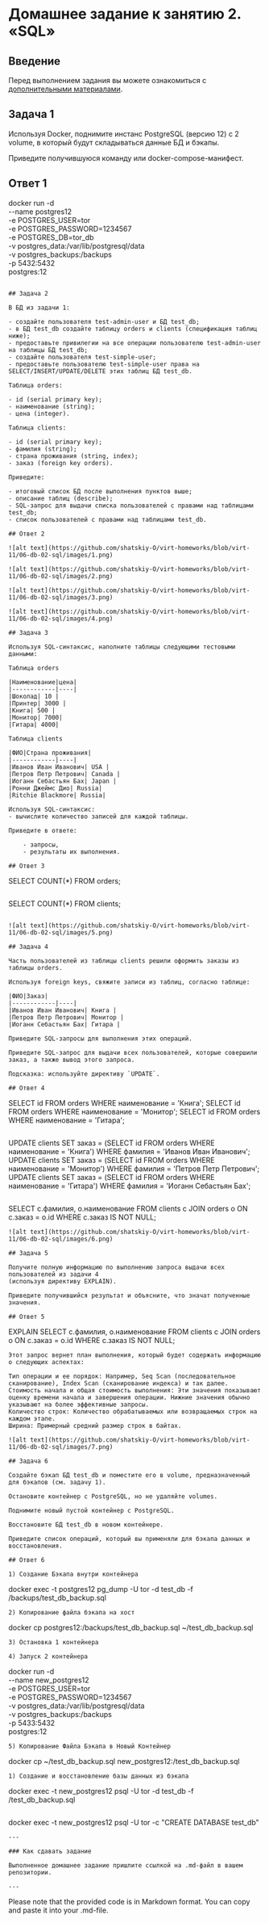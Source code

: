 

# Домашнее задание к занятию 2. «SQL»

## Введение

Перед выполнением задания вы можете ознакомиться с 
[дополнительными материалами](https://github.com/netology-code/virt-homeworks/blob/virt-11/additional/README.md).

## Задача 1

Используя Docker, поднимите инстанс PostgreSQL (версию 12) c 2 volume, 
в который будут складываться данные БД и бэкапы.

Приведите получившуюся команду или docker-compose-манифест.

## Ответ 1

docker run -d \
 --name postgres12 \
 -e POSTGRES_USER=tor \
 -e POSTGRES_PASSWORD=1234567 \
 -e POSTGRES_DB=tor_db \
 -v postgres_data:/var/lib/postgresql/data \
 -v postgres_backups:/backups \
 -p 5432:5432 \
 postgres:12
```

## Задача 2

В БД из задачи 1: 

- создайте пользователя test-admin-user и БД test_db;
- в БД test_db создайте таблицу orders и clients (спeцификация таблиц ниже);
- предоставьте привилегии на все операции пользователю test-admin-user на таблицы БД test_db;
- создайте пользователя test-simple-user;
- предоставьте пользователю test-simple-user права на SELECT/INSERT/UPDATE/DELETE этих таблиц БД test_db.

Таблица orders:

- id (serial primary key);
- наименование (string);
- цена (integer).

Таблица clients:

- id (serial primary key);
- фамилия (string);
- страна проживания (string, index);
- заказ (foreign key orders).

Приведите:

- итоговый список БД после выполнения пунктов выше;
- описание таблиц (describe);
- SQL-запрос для выдачи списка пользователей с правами над таблицами test_db;
- список пользователей с правами над таблицами test_db.

## Ответ 2

![alt text](https://github.com/shatskiy-O/virt-homeworks/blob/virt-11/06-db-02-sql/images/1.png)

![alt text](https://github.com/shatskiy-O/virt-homeworks/blob/virt-11/06-db-02-sql/images/2.png)

![alt text](https://github.com/shatskiy-O/virt-homeworks/blob/virt-11/06-db-02-sql/images/3.png)

![alt text](https://github.com/shatskiy-O/virt-homeworks/blob/virt-11/06-db-02-sql/images/4.png)

## Задача 3

Используя SQL-синтаксис, наполните таблицы следующими тестовыми данными:

Таблица orders

|Наименование|цена|
|------------|----|
|Шоколад| 10 |
|Принтер| 3000 |
|Книга| 500 |
|Монитор| 7000|
|Гитара| 4000|

Таблица clients

|ФИО|Страна проживания|
|------------|----|
|Иванов Иван Иванович| USA |
|Петров Петр Петрович| Canada |
|Иоганн Себастьян Бах| Japan |
|Ронни Джеймс Дио| Russia|
|Ritchie Blackmore| Russia|

Используя SQL-синтаксис:
- вычислите количество записей для каждой таблицы.

Приведите в ответе:

    - запросы,
    - результаты их выполнения.

## Ответ 3
```
SELECT COUNT(*) FROM orders;
```

```
SELECT COUNT(*) FROM clients;
```

![alt text](https://github.com/shatskiy-O/virt-homeworks/blob/virt-11/06-db-02-sql/images/5.png)

## Задача 4

Часть пользователей из таблицы clients решили оформить заказы из таблицы orders.

Используя foreign keys, свяжите записи из таблиц, согласно таблице:

|ФИО|Заказ|
|------------|----|
|Иванов Иван Иванович| Книга |
|Петров Петр Петрович| Монитор |
|Иоганн Себастьян Бах| Гитара |

Приведите SQL-запросы для выполнения этих операций.

Приведите SQL-запрос для выдачи всех пользователей, которые совершили заказ, а также вывод этого запроса.
 
Подсказка: используйте директиву `UPDATE`.

## Ответ 4

```
SELECT id FROM orders WHERE наименование = 'Книга';
SELECT id FROM orders WHERE наименование = 'Монитор';
SELECT id FROM orders WHERE наименование = 'Гитара';
```

```
UPDATE clients SET заказ = (SELECT id FROM orders WHERE наименование = 'Книга') WHERE фамилия = 'Иванов Иван Иванович';
UPDATE clients SET заказ = (SELECT id FROM orders WHERE наименование = 'Монитор') WHERE фамилия = 'Петров Петр Петрович';
UPDATE clients SET заказ = (SELECT id FROM orders WHERE наименование = 'Гитара') WHERE фамилия = 'Иоганн Себастьян Бах';
```

```
SELECT c.фамилия, o.наименование
FROM clients c
JOIN orders o ON c.заказ = o.id
WHERE c.заказ IS NOT NULL;
```
![alt text](https://github.com/shatskiy-O/virt-homeworks/blob/virt-11/06-db-02-sql/images/6.png)

## Задача 5

Получите полную информацию по выполнению запроса выдачи всех пользователей из задачи 4 
(используя директиву EXPLAIN).

Приведите получившийся результат и объясните, что значат полученные значения.

## Ответ 5

```
EXPLAIN SELECT c.фамилия, o.наименование
FROM clients c
JOIN orders o ON c.заказ = o.id
WHERE c.заказ IS NOT NULL;
```
Этот запрос вернет план выполнения, который будет содержать информацию о следующих аспектах:

Тип операции и ее порядок: Например, Seq Scan (последовательное сканирование), Index Scan (сканирование индекса) и так далее.
Стоимость начала и общая стоимость выполнения: Эти значения показывают оценку времени начала и завершения операции. Нижние значения обычно указывают на более эффективные запросы.
Количество строк: Количество обрабатываемых или возвращаемых строк на каждом этапе.
Ширина: Примерный средний размер строк в байтах.

![alt text](https://github.com/shatskiy-O/virt-homeworks/blob/virt-11/06-db-02-sql/images/7.png)

## Задача 6

Создайте бэкап БД test_db и поместите его в volume, предназначенный для бэкапов (см. задачу 1).

Остановите контейнер с PostgreSQL, но не удаляйте volumes.

Поднимите новый пустой контейнер с PostgreSQL.

Восстановите БД test_db в новом контейнере.

Приведите список операций, который вы применяли для бэкапа данных и восстановления. 

## Ответ 6

1) Создание Бэкапа внутри контейнера
``` 
docker exec -t postgres12 pg_dump -U tor -d test_db -f /backups/test_db_backup.sql
```
2) Копирование файла бэкапа на хост
```
docker cp postgres12:/backups/test_db_backup.sql ~/test_db_backup.sql
```
3) Остановка 1 контейнера
  
4) Запуск 2 контейнера 
```
docker run -d \
 --name new_postgres12 \
 -e POSTGRES_USER=tor \
 -e POSTGRES_PASSWORD=1234567 \
 -v postgres_data:/var/lib/postgresql/data \
 -v postgres_backups:/backups \
 -p 5433:5432 \
 postgres:12
```
5) Копирование Файла Бэкапа в Новый Контейнер
 ```
 docker cp ~/test_db_backup.sql new_postgres12:/test_db_backup.sql
 ``` 
 1) Создание и восстановление базы данных из бэкапа
 ``` 
docker exec -t new_postgres12 psql -U tor -d test_db -f /test_db_backup.sql
```

```
docker exec -t new_postgres12 psql -U tor -c "CREATE DATABASE test_db"
```
---

### Как сдавать задание

Выполненное домашнее задание пришлите ссылкой на .md-файл в вашем репозитории.

---
```

Please note that the provided code is in Markdown format. You can copy and paste it into your .md-file.